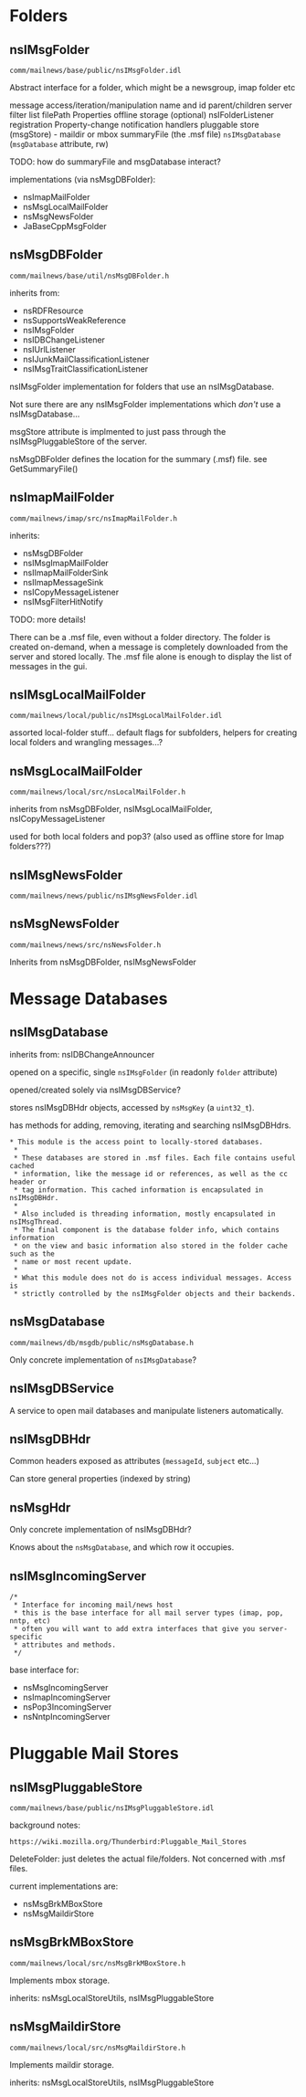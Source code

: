 # Folders

## nsIMsgFolder

`comm/mailnews/base/public/nsIMsgFolder.idl`

Abstract interface for a folder, which might be a newsgroup, imap folder etc

message access/iteration/manipulation
name and id
parent/children
server
filter list
filePath
Properties
offline storage (optional)
nsIFolderListener registration
Property-change notification handlers
pluggable store (msgStore)  - maildir or mbox
summaryFile (the .msf file)
`nsIMsgDatabase` (`msgDatabase` attribute, rw)

TODO: how do summaryFile and msgDatabase interact?

implementations (via nsMsgDBFolder):
- nsImapMailFolder
- nsMsgLocalMailFolder
- nsMsgNewsFolder
- JaBaseCppMsgFolder

## nsMsgDBFolder

`comm/mailnews/base/util/nsMsgDBFolder.h`

inherits from:
- nsRDFResource
- nsSupportsWeakReference
- nsIMsgFolder
- nsIDBChangeListener
- nsIUrlListener
- nsIJunkMailClassificationListener
- nsIMsgTraitClassificationListener

nsIMsgFolder implementation for folders that use an nsIMsgDatabase.

Not sure there are any nsIMsgFolder implementations which _don't_ use a
nsIMsgDatabase...

msgStore attribute is implmented to just pass through the nsIMsgPluggableStore
of the server.

nsMsgDBFolder defines the location for the summary (.msf) file.
see GetSummaryFile()

## nsImapMailFolder

`comm/mailnews/imap/src/nsImapMailFolder.h`

inherits:
- nsMsgDBFolder
- nsIMsgImapMailFolder
- nsIImapMailFolderSink
- nsIImapMessageSink
- nsICopyMessageListener
- nsIMsgFilterHitNotify

TODO: more details!

There can be a .msf file, even without a folder directory.
The folder is created on-demand, when a message is completely
downloaded from the server and stored locally.
The .msf file alone is enough to display the list of messages in the gui.

## nsIMsgLocalMailFolder

`comm/mailnews/local/public/nsIMsgLocalMailFolder.idl`

assorted local-folder stuff... default flags for subfolders, helpers for
creating local folders and wrangling messages...?

## nsMsgLocalMailFolder

`comm/mailnews/local/src/nsLocalMailFolder.h`

inherits from nsMsgDBFolder, nsIMsgLocalMailFolder, nsICopyMessageListener

used for both local folders and pop3?
(also used as offline store for Imap folders???)


## nsIMsgNewsFolder

`comm/mailnews/news/public/nsIMsgNewsFolder.idl`

## nsMsgNewsFolder

`comm/mailnews/news/src/nsNewsFolder.h`

Inherits from nsMsgDBFolder, nsIMsgNewsFolder




# Message Databases

## nsIMsgDatabase

inherits from: nsIDBChangeAnnouncer

opened on a specific, single `nsIMsgFolder` (in readonly `folder` attribute)

opened/created solely via nsIMsgDBService?

stores nsIMsgDBHdr objects, accessed by `nsMsgKey` (a `uint32_t`).

has methods for adding, removing, iterating and searching nsIMsgDBHdrs.

```
* This module is the access point to locally-stored databases.
 *
 * These databases are stored in .msf files. Each file contains useful cached
 * information, like the message id or references, as well as the cc header or
 * tag information. This cached information is encapsulated in nsIMsgDBHdr.
 *
 * Also included is threading information, mostly encapsulated in nsIMsgThread.
 * The final component is the database folder info, which contains information
 * on the view and basic information also stored in the folder cache such as the
 * name or most recent update.
 *
 * What this module does not do is access individual messages. Access is
 * strictly controlled by the nsIMsgFolder objects and their backends.
```
## nsMsgDatabase

`comm/mailnews/db/msgdb/public/nsMsgDatabase.h`

Only concrete implementation of `nsIMsgDatabase`?


## nsIMsgDBService

A service to open mail databases and manipulate listeners automatically.


## nsIMsgDBHdr

Common headers exposed as attributes (`messageId`, `subject` etc...)

Can store general properties (indexed by string)

## nsMsgHdr

Only concrete implementation of nsIMsgDBHdr?

Knows about the `nsMsgDatabase`, and which row it occupies.

## nsIMsgIncomingServer

```
/*
 * Interface for incoming mail/news host
 * this is the base interface for all mail server types (imap, pop, nntp, etc)
 * often you will want to add extra interfaces that give you server-specific
 * attributes and methods.
 */
```
base interface for:
- nsMsgIncomingServer
- nsImapIncomingServer
- nsPop3IncomingServer
- nsNntpIncomingServer


# Pluggable Mail Stores

## nsIMsgPluggableStore

`comm/mailnews/base/public/nsIMsgPluggableStore.idl`

background notes:

    https://wiki.mozilla.org/Thunderbird:Pluggable_Mail_Stores

DeleteFolder: just deletes the actual file/folders. Not concerned with .msf files.

current implementations are:

- nsMsgBrkMBoxStore
- nsMsgMaildirStore

## nsMsgBrkMBoxStore

`comm/mailnews/local/src/nsMsgBrkMBoxStore.h`

Implements mbox storage.

inherits: nsMsgLocalStoreUtils, nsIMsgPluggableStore

## nsMsgMaildirStore

`comm/mailnews/local/src/nsMsgMaildirStore.h`

Implements maildir storage.

inherits: nsMsgLocalStoreUtils, nsIMsgPluggableStore

